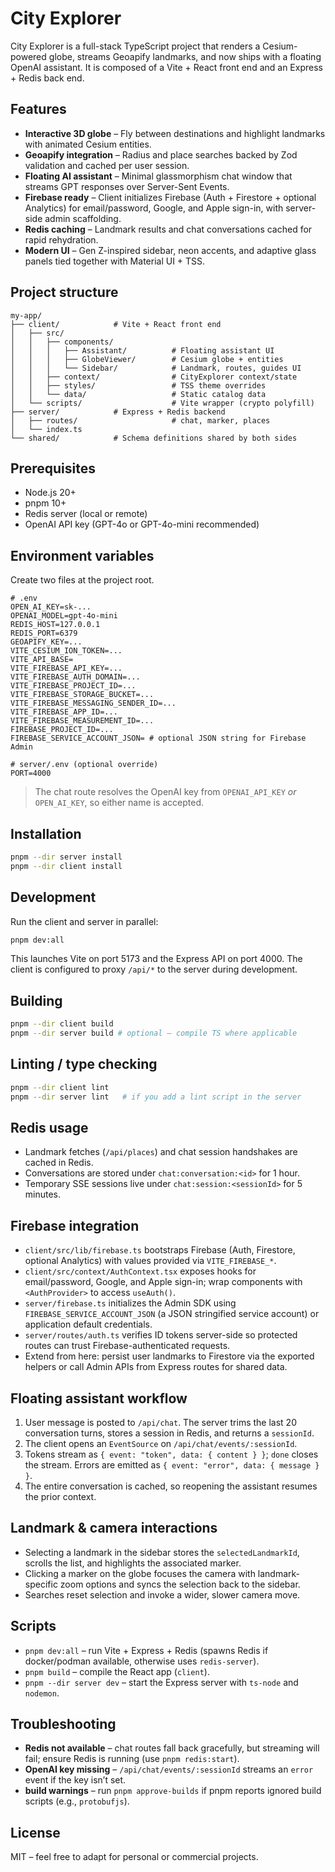 # City Explorer

City Explorer is a full-stack TypeScript project that renders a Cesium-powered globe, streams Geoapify landmarks, and now ships with a floating OpenAI assistant. It is composed of a Vite + React front end and an Express + Redis back end.

## Features
- **Interactive 3D globe** – Fly between destinations and highlight landmarks with animated Cesium entities.
- **Geoapify integration** – Radius and place searches backed by Zod validation and cached per user session.
- **Floating AI assistant** – Minimal glassmorphism chat window that streams GPT responses over Server-Sent Events.
- **Firebase ready** – Client initializes Firebase (Auth + Firestore + optional Analytics) for email/password, Google, and Apple sign-in, with server-side admin scaffolding.
- **Redis caching** – Landmark results and chat conversations cached for rapid rehydration.
- **Modern UI** – Gen Z-inspired sidebar, neon accents, and adaptive glass panels tied together with Material UI + TSS.

## Project structure
```
my-app/
├── client/            # Vite + React front end
│   ├── src/
│   │   ├── components/
│   │   │   ├── Assistant/          # Floating assistant UI
│   │   │   ├── GlobeViewer/        # Cesium globe + entities
│   │   │   └── Sidebar/            # Landmark, routes, guides UI
│   │   ├── context/                # CityExplorer context/state
│   │   ├── styles/                 # TSS theme overrides
│   │   └── data/                   # Static catalog data
│   └── scripts/                    # Vite wrapper (crypto polyfill)
├── server/            # Express + Redis backend
│   ├── routes/                     # chat, marker, places
│   └── index.ts
└── shared/            # Schema definitions shared by both sides
```

## Prerequisites
- Node.js 20+
- pnpm 10+
- Redis server (local or remote)
- OpenAI API key (GPT-4o or GPT-4o-mini recommended)

## Environment variables
Create two files at the project root.

```
# .env
OPEN_AI_KEY=sk-...
OPENAI_MODEL=gpt-4o-mini
REDIS_HOST=127.0.0.1
REDIS_PORT=6379
GEOAPIFY_KEY=...
VITE_CESIUM_ION_TOKEN=...
VITE_API_BASE=
VITE_FIREBASE_API_KEY=...
VITE_FIREBASE_AUTH_DOMAIN=...
VITE_FIREBASE_PROJECT_ID=...
VITE_FIREBASE_STORAGE_BUCKET=...
VITE_FIREBASE_MESSAGING_SENDER_ID=...
VITE_FIREBASE_APP_ID=...
VITE_FIREBASE_MEASUREMENT_ID=...
FIREBASE_PROJECT_ID=...
FIREBASE_SERVICE_ACCOUNT_JSON= # optional JSON string for Firebase Admin
```

```
# server/.env (optional override)
PORT=4000
```

> The chat route resolves the OpenAI key from `OPENAI_API_KEY` _or_ `OPEN_AI_KEY`, so either name is accepted.

## Installation
```bash
pnpm --dir server install
pnpm --dir client install
```

## Development
Run the client and server in parallel:
```bash
pnpm dev:all
```
This launches Vite on port 5173 and the Express API on port 4000. The client is configured to proxy `/api/*` to the server during development.

## Building
```bash
pnpm --dir client build
pnpm --dir server build # optional – compile TS where applicable
```

## Linting / type checking
```bash
pnpm --dir client lint
pnpm --dir server lint   # if you add a lint script in the server
```

## Redis usage
- Landmark fetches (`/api/places`) and chat session handshakes are cached in Redis.
- Conversations are stored under `chat:conversation:<id>` for 1 hour.
- Temporary SSE sessions live under `chat:session:<sessionId>` for 5 minutes.

## Firebase integration
- `client/src/lib/firebase.ts` bootstraps Firebase (Auth, Firestore, optional Analytics) with values provided via `VITE_FIREBASE_*`.
- `client/src/context/AuthContext.tsx` exposes hooks for email/password, Google, and Apple sign-in; wrap components with `<AuthProvider>` to access `useAuth()`.
- `server/firebase.ts` initializes the Admin SDK using `FIREBASE_SERVICE_ACCOUNT_JSON` (a JSON stringified service account) or application default credentials.
- `server/routes/auth.ts` verifies ID tokens server-side so protected routes can trust Firebase-authenticated requests.
- Extend from here: persist user landmarks to Firestore via the exported helpers or call Admin APIs from Express routes for shared data.

## Floating assistant workflow
1. User message is posted to `/api/chat`. The server trims the last 20 conversation turns, stores a session in Redis, and returns a `sessionId`.
2. The client opens an `EventSource` on `/api/chat/events/:sessionId`.
3. Tokens stream as `{ event: "token", data: { content } }`; `done` closes the stream. Errors are emitted as `{ event: "error", data: { message } }`.
4. The entire conversation is cached, so reopening the assistant resumes the prior context.

## Landmark & camera interactions
- Selecting a landmark in the sidebar stores the `selectedLandmarkId`, scrolls the list, and highlights the associated marker.
- Clicking a marker on the globe focuses the camera with landmark-specific zoom options and syncs the selection back to the sidebar.
- Searches reset selection and invoke a wider, slower camera move.

## Scripts
- `pnpm dev:all` – run Vite + Express + Redis (spawns Redis if docker/podman available, otherwise uses `redis-server`).
- `pnpm build` – compile the React app (`client`).
- `pnpm --dir server dev` – start the Express server with `ts-node` and `nodemon`.

## Troubleshooting
- **Redis not available** – chat routes fall back gracefully, but streaming will fail; ensure Redis is running (use `pnpm redis:start`).
- **OpenAI key missing** – `/api/chat/events/:sessionId` streams an `error` event if the key isn’t set.
- **build warnings** – run `pnpm approve-builds` if pnpm reports ignored build scripts (e.g., `protobufjs`).

## License
MIT – feel free to adapt for personal or commercial projects.
